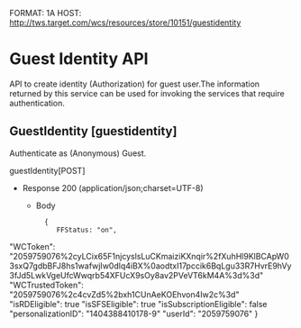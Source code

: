 FORMAT: 1A
HOST: http://tws.target.com/wcs/resources/store/10151/guestidentity

# Guest Identity API
API to create identity (Authorization) for guest user.The information returned by this service can be used for invoking the services that require authentication.


## GuestIdentity [guestidentity]

Authenticate as (Anonymous) Guest.

guestIdentity[POST]

+ Response 200 (application/json;charset=UTF-8)

    + Body
   
 			{
               FFStatus: "on",
"WCToken": "2059759076%2cyLCix65F1njcyslsLuCKmaiziKXnqir%2fXuhHl9KlBCApW03sxQ7gdbBFJ8hs1wafwjIw0dlq4iBX%0aodtxI17pccik6BqLgu33R7HvrE9hVy3fJd5LwkVgeUfcWwqrb54XFUcX9sOy8av2PVeVT6kM4A%3d%3d"
"WCTrustedToken": "2059759076%2c4cvZd5%2bxh1CUnAeKOEhvon4Iw2c%3d"
"isRDEligible": true
"isSFSEligible": true
"isSubscriptionEligible": false
"personalizationID": "1404388410178-9"
"userId": "2059759076"
            }



